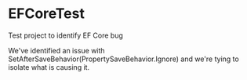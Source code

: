 # EFCoreTest
Test project to identify EF Core bug

We've identified an issue with SetAfterSaveBehavior(PropertySaveBehavior.Ignore) and we're tying to isolate what is causing it.
